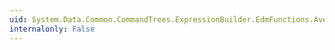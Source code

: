 ```yaml
---
uid: System.Data.Common.CommandTrees.ExpressionBuilder.EdmFunctions.Average(System.Data.Common.CommandTrees.DbExpression)
internalonly: False
---
```

